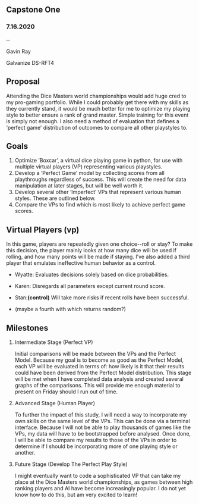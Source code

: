 ## Capstone One


### 7.16.2020

**─**

Gavin Ray

Galvanize DS-RFT4


## Proposal

Attending the Dice Masters world championships would add huge cred to my pro-gaming portfolio. While I could probably get there with my skills as they currently stand, it would be much better for me to optimize my playing style to better ensure a rank of grand master. Simple training for this event is simply not enough. I also need a method of evaluation that defines a ‘perfect game’ distribution of outcomes to compare all other playstyles to.


## Goals



1. Optimize ‘Boxcar’, a virtual dice playing game in python, for use with multiple virtual players (VP) representing various playstyles.
2. Develop a ‘Perfect Game’ model by collecting scores from all playthroughs regardless of success. This will create the need for data manipulation at later stages, but will be well worth it.
3. Develop several other ‘Imperfect’ VPs that represent various human styles. These are outlined below.
4. Compare the VPs to find which is most likely to achieve perfect game scores. 


## Virtual Players (vp)

In this game, players are repeatedly given one choice--roll or stay? To make this decision, the player mainly looks at how many dice will be used if rolling, and how many points will be made if staying. I’ve also added a third player that emulates ineffective human behavior as a control.

- Wyatte: Evaluates decisions solely based on dice probabilities. 

- Karen: Disregards all parameters except current round score.

- Stan:**(control)** Will take more risks if recent rolls have been successful.

- (maybe a fourth with which returns random?)



## Milestones



1. Intermediate Stage (Perfect VP)

    Initial comparisons will be made between the VPs and the Perfect Model. Because my goal is to become as good as the Perfect Model, each VP will be evaluated in terms of: how likely is it that their results could have been derived from the Perfect Model distribution. This stage will be met when I have completed data analysis and created several graphs of the comparisons. This will provide me enough material to present on Friday should I run out of time.

2. Advanced Stage (Human Player)

    To further the impact of this study, I will need a way to incorporate my own skills on the same level of the VPs. This can be done via a terminal interface. Because I will not be able to play thousands of games like the VPs, my data will have to be bootstrapped before analysed. Once done, I will be able to compare my results to those of the VPs in order to determine if I should be incorporating more of one playing style or another.

3. Future Stage (Develop The Perfect Play Style)

    I might eventually want to code a sophisticated VP that can take my place at the Dice Masters world championships, as games between high ranking players and AI have become increasingly popular. I do not yet know how to do this, but am very excited to learn! 

